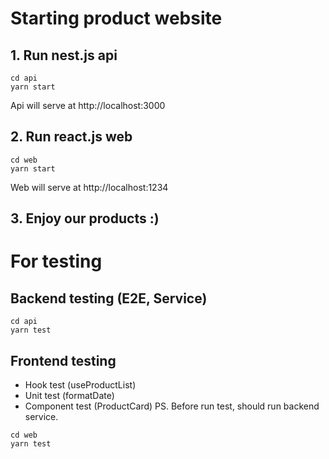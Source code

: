 # Starting product website
## 1. Run nest.js api
``` 
cd api
yarn start
````
Api will serve at http://localhost:3000
## 2. Run react.js web
``` 
cd web
yarn start
````
Web will serve at http://localhost:1234
## 3. Enjoy our products :)

# For testing
## Backend testing (E2E, Service)
``` 
cd api
yarn test
````
## Frontend testing
- Hook test (useProductList)
- Unit test (formatDate)
- Component test (ProductCard)
PS. Before run test, should run backend service.
``` 
cd web
yarn test
````

